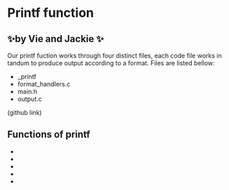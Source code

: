 
# Printf function
## ✨by Vie and Jackie ✨
 

Our printf fuction works through four distinct files, each code file works in tandum to produce output according to a format. Files are listed bellow:

- _printf
- format_handlers.c
- main.h
- output.c

(github link)


## Functions of printf

- 
- 
- 
-
- 
